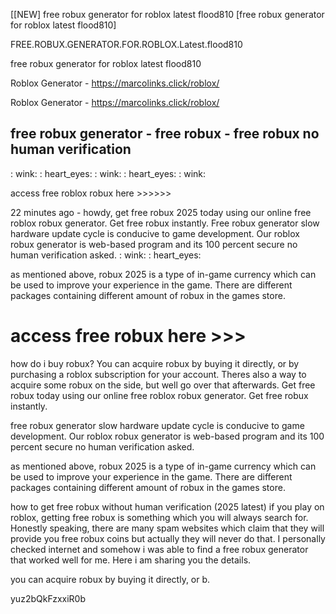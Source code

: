 [[NEW] free robux generator for roblox latest flood810 [free robux generator for roblox latest flood810]

FREE.ROBUX.GENERATOR.FOR.ROBLOX.Latest.flood810

free robux generator for roblox latest flood810

Roblox Generator - https://marcolinks.click/roblox/

Roblox Generator - https://marcolinks.click/roblox/

## **free robux generator - free robux - free robux no human verification**

: wink: : heart_eyes: : wink: : heart_eyes: : wink:

access free roblox robux here >>>>>>

22 minutes ago - howdy, get free robux 2025 today using our online free roblox robux generator. Get free robux instantly. Free robux generator slow hardware update cycle is conducive to game development. Our roblox robux generator is web-based program and its 100 percent secure no human verification asked. : wink: : heart_eyes:

as mentioned above, robux 2025 is a type of in-game currency which can be used to improve your experience in the game. There are different packages containing different amount of robux in the games store.

# access free robux here >>>

how do i buy robux? You can acquire robux by buying it directly, or by purchasing a roblox subscription for your account. Theres also a way to acquire some robux on the side, but well go over that afterwards. Get free robux today using our online free roblox robux generator. Get free robux instantly.

free robux generator slow hardware update cycle is conducive to game development. Our roblox robux generator is web-based program and its 100 percent secure no human verification asked.

as mentioned above, robux 2025 is a type of in-game currency which can be used to improve your experience in the game. There are different packages containing different amount of robux in the games store.

how to get free robux without human verification (2025 latest) if you play on roblox, getting free robux is something which you will always search for. Honestly speaking, there are many spam websites which claim that they will provide you free robux coins but actually they will never do that. I personally checked internet and somehow i was able to find a free robux generator that worked well for me. Here i am sharing you the details.

you can acquire robux by buying it directly, or b.

yuz2bQkFzxxiR0b


